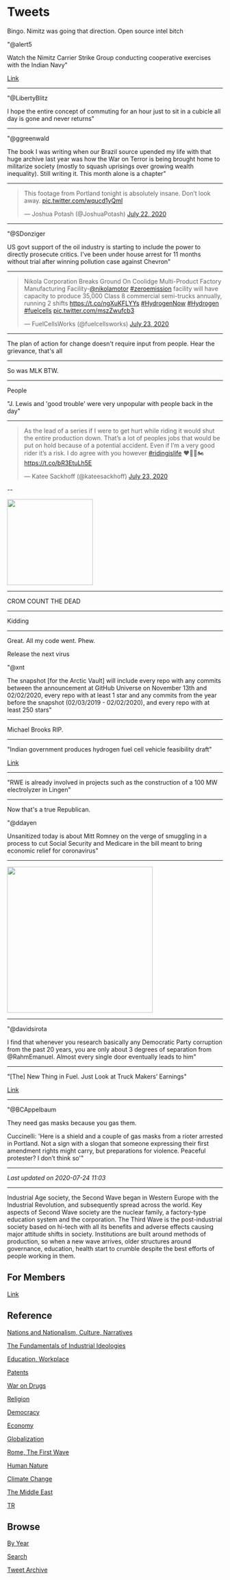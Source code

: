 # Tweets

Bingo. Nimitz was going that direction. Open source intel bitch

"@alert5

Watch the Nimitz Carrier Strike Group conducting cooperative exercises
with the Indian Navy"

[Link](https://mobile.twitter.com/alert5/status/1286460632947019776)

---

"@LibertyBlitz

I hope the entire concept of commuting for an hour just to sit in a
cubicle all day is gone and never returns"

---

"@ggreenwald

The book I was writing when our Brazil source upended my life with
that huge archive last year was how the War on Terror is being brought
home to militarize society (mostly to squash uprisings over growing
wealth inequality). Still writing it. This month alone is a chapter"

---

<blockquote class="twitter-tweet"><p lang="en" dir="ltr">This footage from Portland tonight is absolutely insane. Don’t look away. <a href="https://t.co/wqucd1yQmI">pic.twitter.com/wqucd1yQmI</a></p>&mdash; Joshua Potash (@JoshuaPotash) <a href="https://twitter.com/JoshuaPotash/status/1285853129884553217?ref_src=twsrc%5Etfw">July 22, 2020</a></blockquote> <script async src="https://platform.twitter.com/widgets.js" charset="utf-8"></script>

---

"@SDonziger

US govt support of the oil industry is starting to include the power
to directly prosecute critics. I've been under house arrest for 11
months without trial after winning pollution case against Chevron"

---

<blockquote class="twitter-tweet"><p lang="en" dir="ltr">Nikola Corporation Breaks Ground On Coolidge Multi-Product Factory Manufacturing Facility-<a href="https://twitter.com/nikolamotor?ref_src=twsrc%5Etfw">@nikolamotor</a> <a href="https://twitter.com/hashtag/zeroemission?src=hash&amp;ref_src=twsrc%5Etfw">#zeroemission</a> facility will have capacity to produce 35,000 Class 8 commercial semi-trucks annually, running 2 shifts <a href="https://t.co/ngXuKFLYYs">https://t.co/ngXuKFLYYs</a> <a href="https://twitter.com/hashtag/HydrogenNow?src=hash&amp;ref_src=twsrc%5Etfw">#HydrogenNow</a> <a href="https://twitter.com/hashtag/Hydrogen?src=hash&amp;ref_src=twsrc%5Etfw">#Hydrogen</a> <a href="https://twitter.com/hashtag/fuelcells?src=hash&amp;ref_src=twsrc%5Etfw">#fuelcells</a> <a href="https://t.co/mszZwufcb3">pic.twitter.com/mszZwufcb3</a></p>&mdash; FuelCellsWorks (@fuelcellsworks) <a href="https://twitter.com/fuelcellsworks/status/1286362535017558016?ref_src=twsrc%5Etfw">July 23, 2020</a></blockquote> <script async src="https://platform.twitter.com/widgets.js" charset="utf-8"></script>

---

The plan of action for change doesn't require input from people. Hear
the grievance, that's all

---

So was MLK BTW.

---

People

"J. Lewis and 'good trouble' were very unpopular with people back in the day"

---

<blockquote class="twitter-tweet"><p lang="en" dir="ltr">As the lead of a series if I were to get hurt while riding it would shut the entire production down. That’s a lot of peoples jobs that would be put on hold because of a potential accident. Even if I’m a very good rider it’s a risk. I do agree with you however <a href="https://twitter.com/hashtag/ridingislife?src=hash&amp;ref_src=twsrc%5Etfw">#ridingislife</a> ❤️👍🏻🏍 <a href="https://t.co/bR3EtuLh5E">https://t.co/bR3EtuLh5E</a></p>&mdash; Katee Sackhoff (@kateesackhoff) <a href="https://twitter.com/kateesackhoff/status/1286346872609812483?ref_src=twsrc%5Etfw">July 23, 2020</a></blockquote> <script async src="https://platform.twitter.com/widgets.js" charset="utf-8"></script>

--

<img width="200" src="https://pbs.twimg.com/media/EZeN7XyUwAIFQ2v?format=jpg&name=small"/>

---

CROM COUNT THE DEAD

---

Kidding

---

Great. All my code went. Phew.

Release the next virus

"@xnt

The snapshot [for the Arctic Vault] will include every repo with any
commits between the announcement at GitHub Universe on November 13th
and 02/02/2020, every repo with at least 1 star and any commits from
the year before the snapshot (02/03/2019 - 02/02/2020), and every repo
with at least 250 stars"

---

Michael Brooks RIP.

---

"Indian government produces hydrogen fuel cell vehicle feasibility draft"

[Link](http://www.hydrogenfuelnews.com/indian-government-produces-hydrogen-fuel-cell-vehicle-feasibility-draft/8540181/amp/)

---

"RWE is already involved in projects such as the construction of a 100
MW electrolyzer in Lingen"

---

Now that's a true Republican. 

"@ddayen

Unsanitized today is about Mitt Romney on the verge of smuggling in a
process to cut Social Security and Medicare in the bill meant to bring
economic relief for coronavirus"

---

<img width="340" src="https://media1.tenor.com/images/710f12f8f1d5747679bca1de873f7445/tenor.gif"/>

---

"@davidsirota

I find that whenever you research basically any Democratic Party
corruption from the past 20 years, you are only about 3 degrees of
separation from @RahmEmanuel. Almost every single door eventually
leads to him"

---

"[The] New Thing in Fuel. Just Look at Truck Makers’ Earnings"

[Link](https://www.barrons.com/articles/hydrogen-fuel-trucks-nikola-green-energy-51595430426)

---

"@BCAppelbaum

They need gas masks because you gas them.

Cuccinelli: 'Here is a shield and a couple of gas masks from a rioter
arrested in Portland. Not a sign with a slogan that someone expressing
their first amendment rights might carry, but preparations for
violence. Peaceful protester? I don’t think so'"

---

*Last updated on 2020-07-24 11:03*

---

Industrial Age society, the Second Wave began in Western Europe with
the Industrial Revolution, and subsequently spread across the
world. Key aspects of Second Wave society are the nuclear family, a
factory-type education system and the corporation. The Third Wave is
the post-industrial society based on hi-tech with all its benefits and
adverse effects causing major attitude shifts in society. Institutions
are built around methods of production, so when a new wave arrives,
older structures around governance, education, health start to crumble
despite the best efforts of people working in them.

## For Members

[Link](https://thirdwave-members.herokuapp.com)

## Reference

[Nations and Nationalism, Culture, Narratives](/2013/02/nations-and-nationalism.md)

[The Fundamentals of Industrial Ideologies](/2011/04/fundamentals-of-industrial-ideologies.md)

[Education, Workplace](2017/09/education-workplace.md)

[Patents](/2018/09/patents.md)

[War on Drugs](/2019/11/war-on-drugs.md)

[Religion](/2015/04/god-religion.md)

[Democracy](/2016/11/democracy.md)

[Economy](/2018/05/economy.md)

[Globalization](/2018/09/globalization.md)

[Rome, The First Wave](/2017/12/rome.md)

[Human Nature](/2020/07/human-nature.md)

[Climate Change](/2018/12/climate.md)

[The Middle East](/2019/07/middleeast.md)

[TR](../tr)

## Browse

[By Year](years.md)

[Search](search.html)

[Tweet Archive](/tweets/README.md)
